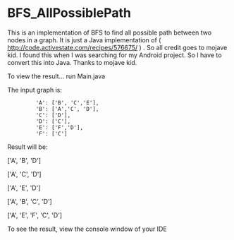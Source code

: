 BFS_AllPossiblePath
===================

This is an implementation of BFS to find all possible path between two nodes in a graph. It is just a Java implementation of ( http://code.activestate.com/recipes/576675/ ) . So all credit goes to  mojave kid. I found this when I was searching for my Android project. So I have to convert this into Java. Thanks to mojave kid.


To view the result... run Main.java

The input graph is:

             'A': ['B', 'C','E'],
             'B': ['A','C', 'D'],
             'C': ['D'],
             'D': ['C'],
             'E': ['F','D'],
             'F': ['C']
             

Result will be:


['A', 'B', 'D']

['A', 'C', 'D']

['A', 'E', 'D']

['A', 'B', 'C', 'D']

['A', 'E', 'F', 'C', 'D']

To see the result, view the console window of your IDE 
